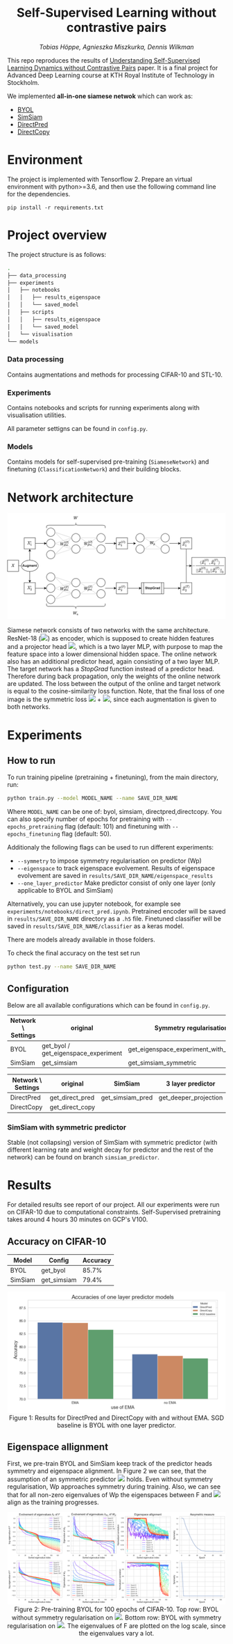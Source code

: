 <h1 align="center">
  <b>Self-Supervised Learning without contrastive pairs</b><br>
</h1>

<p align="center">
  <i>Tobias Höppe, Agnieszka Miszkurka, Dennis Wilkman</i><br>
</p>

This repo reproduces the results of [Understanding Self-Supervised Learning Dynamics without Contrastive Pairs](https://arxiv.org/pdf/2102.06810.pdf) paper. It is a final project for Advanced Deep Learning course at KTH Royal Institute of Technology in Stockholm.

We implemented <b>all-in-one siamese netwok</b> which can work as:

* [BYOL](https://arxiv.org/pdf/2006.07733v3.pdf)
* [SimSiam](https://arxiv.org/pdf/2011.10566.pdf)
* [DirectPred](https://arxiv.org/pdf/2102.06810.pdf)
* [DirectCopy](https://arxiv.org/pdf/2110.04947.pdf)


# Environment

The project is implemented with Tensorflow 2. Prepare an virtual environment with python>=3.6, and then use the following command line for the dependencies.

```
pip install -r requirements.txt
```

# Project overview

The project structure is as follows:

```bash
.
├── data_processing
├── experiments
│   ├── notebooks
│   │   ├── results_eigenspace
│   │   └── saved_model
│   ├── scripts
│   │   ├── results_eigenspace
│   │   └── saved_model
│   └── visualisation
└── models

```

### Data processing
 
Contains augmentations and methods for processing CIFAR-10 and STL-10.

### Experiments

Contains notebooks and scripts for running experiments along with visualisation utilities.

All parameter settigns can be found in `config.py`.

### Models

Contains models for self-supervised pre-training (`SiameseNetwork`) and finetuning 
(`ClassificationNetwork`) and their building blocks.

# Network architecture

![image info](./pictures/network.png)

Siamese network consists of two networks with the same architecture. ResNet-18 (<img src="https://render.githubusercontent.com/render/math?math=W^{x}_{enc}">) as encoder, which is supposed to create hidden features and a projector head <img src="https://render.githubusercontent.com/render/math?math=W^{x}_{pro}">, which is a two layer MLP, with purpose to map the feature space into a lower dimensional hidden space. The online network also has an additional predictor head, again consisting of a two layer MLP. The target network has a <i>StopGrad</i> function instead of a predictor head. Therefore during back propagation, only the weights of the online network are updated. The loss between the output of the online and target network is equal to the cosine-similarity loss function. Note, that the final loss of one image is the symmetric loss <img src="https://render.githubusercontent.com/render/math?math=\mathcal{L}(\hat{Z}^{(O)}_1, \hat{Z}^{(T)}_2) "> + <img src="https://render.githubusercontent.com/render/math?math=\mathcal{L}(\hat{Z}^{(O)}_2, \hat{Z}^{(T)}_1) ">, since each augmentation is given to both networks.

# Experiments

## How to run 

To run training pipeline (pretraining + finetuning), from the main directory, run:

```bash
python train.py --model MODEL_NAME --name SAVE_DIR_NAME
```

Where `MODEL_NAME` can be one of: byol, simsiam, directpred,directcopy.
You can also specify number of epochs for pretraining with `--epochs_pretraining` flag (default: 101) and finetuning with `--epochs_finetuning` flag (default: 50). 

Additionaly the following flags can be used to run different experiments:

- `--symmetry`           to impose symmetry regularisation on predictor (Wp)
-  `--eigenspace`          to track eigenspace evolvement. Results of eigenspace evolvement are saved in `results/SAVE_DIR_NAME/eigenspace_results`
- `--one_layer_predictor`
                        Make predictor consist of only one layer (only applicable to BYOL and SimSiam)


Alternatively, you can use jupyter notebook, for example see `experiments/notebooks/direct_pred.ipynb`.
Pretrained encoder will be saved in `results/SAVE_DIR_NAME` directory as a `.h5` file. Finetuned classifier will be saved in `results/SAVE_DIR_NAME/classifier` as a keras model.

There are models already available in those folders.

To check the final accuracy on the test set run 

```bash
python test.py --name SAVE_DIR_NAME
```

## Configuration 

Below are all available configurations which can be found in `config.py`.

|  Network \ Settings | original                             | Symmetry regularisation                 | One layer predictor  (original: two layers) |
|---------------------|--------------------------------------|-----------------------------------------|---------------------------------------------|
| BYOL                | get_byol / get_eigenspace_experiment | get_eigenspace_experiment_with_symmetry | get_byol_baseline                           |
| SimSiam             | get_simsiam                          | get_simsiam_symmetric                   | get_simsiam_baseline                        |


|  Network \ Settings | original        | SimSiam          | 3 layer predictor     |
|---------------------|-----------------|------------------|-----------------------|
| DirectPred          | get_direct_pred | get_simsiam_pred | get_deeper_projection |
| DirectCopy          | get_direct_copy |                  |                       |

### SimSiam with symmetric predictor

Stable (not collapsing) version of SimSiam with symmetric predictor (with different learning rate and weight decay for predictor and the rest of the network) can be found on branch 
`simsiam_predictor`.


# Results

For detailed results see report of our project.
All our experiments were run on CIFAR-10 due to computational constraints. 
Self-Supervised pretraining takes around 4 hours 30 minutes on GCP's V100.

## Accuracy on CIFAR-10
<div align="center">

| Model | Config | Accuracy  |
|-------|---------|------------|
| BYOL | get_byol | 85.7% |
| SimSiam | get_simsiam | 79.4%|  


![image info](./pictures/results.png)
Figure 1: Results for DirectPred and DirectCopy with and without EMA. SGD baseline is BYOL with one layer predictor. 

</div>

## Eigenspace allignment

First, we pre-train BYOL and SimSiam keep track of the predictor heads symmetry and eigenspace
alignment. In Figure 2 we can see, that the assumption of an symmetric predictor <img src="https://render.githubusercontent.com/render/math?math=W_p "> holds. Even
without symmetry regularisation, Wp approaches symmetry during training. Also, we can see that for
all non-zero eigenvalues of Wp the eigenspaces between F and <img src="https://render.githubusercontent.com/render/math?math=W_p "> align as the training progresses.

<div align="center">

![image info](./pictures/byol.png)
Figure 2: Pre-training BYOL for 100 epochs of CIFAR-10. Top row: BYOL without symmetry
regularisation on <img src="https://render.githubusercontent.com/render/math?math=W_p ">. Bottom row: BYOL with symmetry regularisation on <img src="https://render.githubusercontent.com/render/math?math=W_p ">. The eigenvalues of
F are plotted on the log scale, since the eigenvalues vary a lot.
</div>